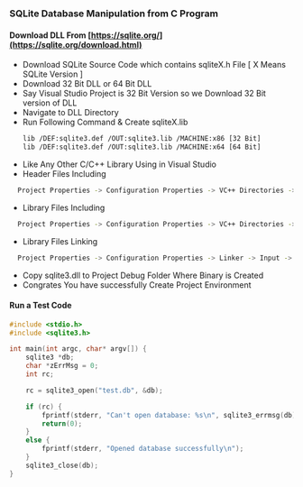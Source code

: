 ### SQLite Database Manipulation from C Program

#### Download DLL From [https://sqlite.org/](https://sqlite.org/download.html)

* Download SQLite Source Code which contains sqliteX.h File [ X Means SQLite Version ]
* Download 32 Bit DLL or 64 Bit DLL
* Say Visual Studio Project is 32 Bit Version so we Download 32 Bit version of DLL
* Navigate to DLL Directory
* Run Following Command & Create sqliteX.lib 
  ```sh
  lib /DEF:sqlite3.def /OUT:sqlite3.lib /MACHINE:x86 [32 Bit]
  lib /DEF:sqlite3.def /OUT:sqlite3.lib /MACHINE:x64 [64 Bit]
  ````
* Like Any Other C/C++ Library Using in Visual Studio
* Header Files Including
```sh
  Project Properties -> Configuration Properties -> VC++ Directories -> Include Directories -> sqliteX.h Containing Folder
```
* Library Files Including
```sh
  Project Properties -> Configuration Properties -> VC++ Directories -> Library Directories -> sqliteX.lib Containing Folder
```
* Library Files Linking
```sh
  Project Properties -> Configuration Properties -> Linker -> Input -> Additional Dependencies -> sqlite3.lib
```
* Copy sqlite3.dll to Project Debug Folder Where Binary is Created
* Congrates You have successfully Create Project Environment

#### Run a Test Code
```c
#include <stdio.h>
#include <sqlite3.h> 

int main(int argc, char* argv[]) {
	sqlite3 *db;
	char *zErrMsg = 0;
	int rc;

	rc = sqlite3_open("test.db", &db);

	if (rc) {
		fprintf(stderr, "Can't open database: %s\n", sqlite3_errmsg(db));
		return(0);
	}
	else {
		fprintf(stderr, "Opened database successfully\n");
	}
	sqlite3_close(db);
}
```
